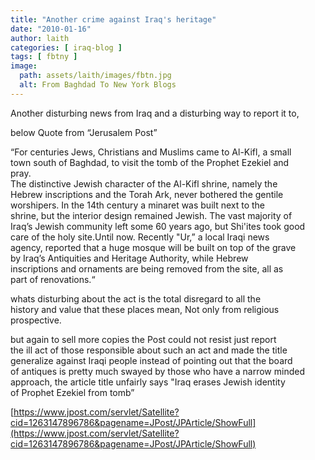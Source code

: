 ```yaml
---
title: "Another crime against Iraq's heritage"
date: "2010-01-16"
author: laith
categories: [ iraq-blog ]
tags: [ fbtny ]
image:
  path: assets/laith/images/fbtn.jpg
  alt: From Baghdad To New York Blogs
---
```


Another disturbing news from Iraq and a disturbing way to report it to,   

below Quote from “Jerusalem Post”

“For centuries Jews, Christians and Muslims came to Al-Kifl, a small  
town south of Baghdad, to visit the tomb of the Prophet Ezekiel and  
pray.  
The distinctive Jewish character of the Al-Kifl shrine, namely the  
Hebrew inscriptions and the Torah Ark, never bothered the gentile  
worshipers. In the 14th century a minaret was built next to the  
shrine, but the interior design remained Jewish. The vast majority of  
Iraq’s Jewish community left some 60 years ago, but Shi'ites took good  
care of the holy site.Until now. Recently "Ur,” a local Iraqi news  
agency, reported that a huge mosque will be built on top of the grave  
by Iraq’s Antiquities and Heritage Authority, while Hebrew  
inscriptions and ornaments are being removed from the site, all as  
part of renovations.“

whats disturbing about the act is the total disregard to all the  
history and value that these places mean, Not only from religious  
prospective.

but again to sell more copies the Post could not resist just report  
the ill act of those responsible about such an act and made the title  
generalize against Iraqi people instead of pointing out that the board  
of antiques is pretty much swayed by those who have a narrow minded  
approach, the article title unfairly says "Iraq erases Jewish identity  
of Prophet Ezekiel from tomb”

[https://www.jpost.com/servlet/Satellite?cid=1263147896786&pagename=JPost/JPArticle/ShowFull](https://www.jpost.com/servlet/Satellite?cid=1263147896786&pagename=JPost/JPArticle/ShowFull)
